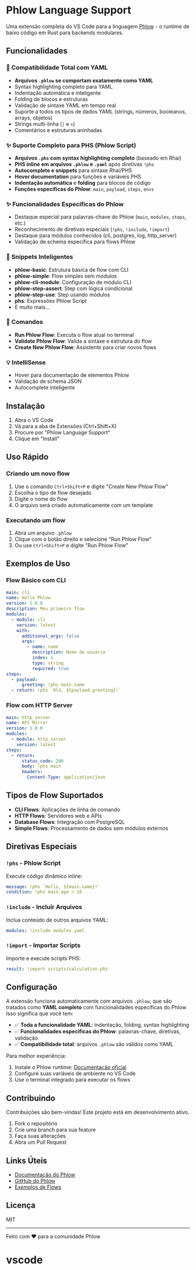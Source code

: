 # Phlow Language Support

Uma extensão completa do VS Code para a linguagem [Phlow](https://phlow.dev) - o runtime de baixo código em Rust para backends modulares.

## Funcionalidades

### 🎨 Compatibilidade Total com YAML
- **Arquivos `.phlow` se comportam exatamente como YAML**
- Syntax highlighting completo para YAML
- Indentação automática e inteligente
- Folding de blocos e estruturas
- Validação de sintaxe YAML em tempo real
- Suporte a todos os tipos de dados YAML (strings, números, booleanos, arrays, objetos)
- Strings multi-linha (`|` e `>`)
- Comentários e estruturas aninhadas

### ✨ Suporte Completo para PHS (Phlow Script)
- **Arquivos `.phs` com syntax highlighting completo** (baseado em Rhai)
- **PHS inline em arquivos `.phlow` e `.yaml`** após diretivas `!phs`
- **Autocomplete e snippets** para sintaxe Rhai/PHS
- **Hover documentation** para funções e variáveis PHS
- **Indentação automática** e **folding** para blocos de código
- **Funções específicas do Phlow**: `main`, `payload`, `steps`, `envs`

### ✨ Funcionalidades Específicas do Phlow
- Destaque especial para palavras-chave do Phlow (`main`, `modules`, `steps`, etc.)
- Reconhecimento de diretivas especiais (`!phs`, `!include`, `!import`)
- Destaque para módulos conhecidos (cli, postgres, log, http_server)
- Validação de schema específica para flows Phlow

### 📝 Snippets Inteligentes
- **phlow-basic**: Estrutura básica de flow com CLI
- **phlow-simple**: Flow simples sem módulos
- **phlow-cli-module**: Configuração de módulo CLI
- **phlow-step-assert**: Step com lógica condicional
- **phlow-step-use**: Step usando módulos
- **phs**: Expressões Phlow Script
- E muito mais...

### 🔧 Comandos
- **Run Phlow Flow**: Executa o flow atual no terminal
- **Validate Phlow Flow**: Valida a sintaxe e estrutura do flow
- **Create New Phlow Flow**: Assistente para criar novos flows

### 💡 IntelliSense
- Hover para documentação de elementos Phlow
- Validação de schema JSON
- Autocomplete inteligente

## Instalação

1. Abra o VS Code
2. Vá para a aba de Extensões (Ctrl+Shift+X)
3. Procure por "Phlow Language Support"
4. Clique em "Install"

## Uso Rápido

### Criando um novo flow

1. Use o comando `Ctrl+Shift+P` e digite "Create New Phlow Flow"
2. Escolha o tipo de flow desejado
3. Digite o nome do flow
4. O arquivo será criado automaticamente com um template

### Executando um flow

1. Abra um arquivo `.phlow`
2. Clique com o botão direito e selecione "Run Phlow Flow"
3. Ou use `Ctrl+Shift+P` e digite "Run Phlow Flow"

## Exemplos de Uso

### Flow Básico com CLI
```yaml
main: cli
name: Hello Phlow
version: 1.0.0
description: Meu primeiro flow
modules:
  - module: cli
    version: latest
    with:
      additional_args: false
      args:
        - name: name
          description: Nome do usuário
          index: 1
          type: string
          required: true
steps:
  - payload:
      greeting: !phs main.name
  - return: !phs `Olá, ${payload.greeting}!`
```

### Flow com HTTP Server
```yaml
main: http_server
name: API Mirror
version: 1.0.0
modules:
  - module: http_server
    version: latest
steps:
  - return:
      status_code: 200
      body: !phs main
      headers:
        Content-Type: application/json
```

## Tipos de Flow Suportados

- **CLI Flows**: Aplicações de linha de comando
- **HTTP Flows**: Servidores web e APIs
- **Database Flows**: Integração com PostgreSQL
- **Simple Flows**: Processamento de dados sem módulos externos

## Diretivas Especiais

### `!phs` - Phlow Script
Execute código dinâmico inline:
```yaml
message: !phs `Hello, ${main.name}!`
condition: !phs main.age > 18
```

### `!include` - Incluir Arquivos
Inclua conteúdo de outros arquivos YAML:
```yaml
modules: !include modules.yaml
```

### `!import` - Importar Scripts
Importe e execute scripts PHS:
```yaml
result: !import scripts/calculation.phs
```

## Configuração

A extensão funciona automaticamente com arquivos `.phlow`, que são tratados como **YAML completo** com funcionalidades específicas do Phlow. Isso significa que você tem:

- ✅ **Toda a funcionalidade YAML**: indentação, folding, syntax highlighting
- ✅ **Funcionalidades específicas do Phlow**: palavras-chave, diretivas, validação
- ✅ **Compatibilidade total**: arquivos `.phlow` são válidos como YAML

Para melhor experiência:

1. Instale o Phlow runtime: [Documentação oficial](https://phlow.dev/docs/intro)
2. Configure suas variáveis de ambiente no VS Code
3. Use o terminal integrado para executar os flows

## Contribuindo

Contribuições são bem-vindas! Este projeto está em desenvolvimento ativo.

1. Fork o repositório
2. Crie uma branch para sua feature
3. Faça suas alterações
4. Abra um Pull Request

## Links Úteis

- [Documentação do Phlow](https://phlow.dev/docs/intro)
- [GitHub do Phlow](https://github.com/phlowdotdev/phlow)
- [Exemplos de Flows](https://github.com/phlowdotdev/phlow/tree/main/examples)

## Licença

MIT

---

Feito com ❤️ para a comunidade Phlow
# vscode

